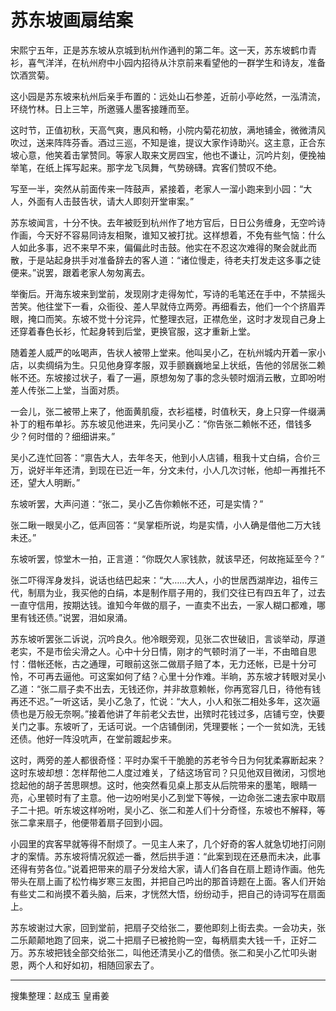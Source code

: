 # 苏东坡画扇结案

宋熙宁五年，正是苏东坡从京城到杭州作通判的第二年。这一天，苏东坡鹤巾青衫，喜气洋洋，在杭州府中小园内招待从汴京前来看望他的一群学生和诗友，准备饮酒赏菊。

这小园是苏东坡来杭州后亲手布置的：远处山石参差，近前小亭屹然，一泓清流，环绕竹林。日上三竿，所邀骚人墨客接踵而至。

这时节，正值初秋，天高气爽，惠风和畅，小院内菊花初放，满地铺金，微微清风吹过，送来阵阵芬香。酒过三巡，不知是谁，提议大家作诗助兴。这主意，正合东坡心意，他笑着击掌赞同。等家人取来文房四宝，他也不谦让，沉吟片刻，便挽袖举笔，在纸上挥写起来。那字龙飞凤舞，气势磅礴。宾客们赞叹不绝。

写至一半，突然从前面传来一阵鼓声，紧接着，老家人一溜小跑来到小园：“大人，外面有人击鼓告状，请大人即刻开堂审案。”

苏东坡闻言，十分不快。去年被贬到杭州作了地方官后，日日公务缠身，无空吟诗作画，今天好不容易同诗友相聚，谁知又被打扰。这样想着，不免有些气恼：什么人如此多事，迟不来早不来，偏偏此时击鼓。他实在不忍这次难得的聚会就此而散，于是站起身拱手对准备辞去的客人道：“诸位慢走，待老夫打发走这多事之徒便来。”说罢，跟着老家人匆匆离去。

举衡后。开海东坡来到堂前，发现刚才走得匆忙，写诗的毛笔还在手中，不禁摇头苦笑。他往堂下一看，众衙役、差人早就侍立两旁。再细看去，他们一个个挤眉弄眼，掩口而笑。东坡不觉十分诧异，忙整理衣冠，正襟危坐，这时才发现自己身上还穿着春色长衫，忙起身转到后堂，更换官服，这才重新上堂。

随着差人威严的吆喝声，告状人被带上堂来。他叫吴小乙，在杭州城内开着一家小店，以卖绸绢为生。只见他身穿孝服，双手颤巍巍地呈上状纸，告他的邻居张二赖帐不还。东坡接过状子，看了一遍，原想匆匆了事的念头顿时烟消云散，立即吩咐差人传张二上堂，当面对质。

一会儿，张二被带上来了，他面黄肌瘦，衣衫褴楼，时值秋天，身上只穿一件缀满补丁的粗布单衫。苏东坡见他进来，先问吴小乙：“你告张二赖帐不还，借钱多少？何时借的？细细讲来。”

吴小乙连忙回答：“禀告大人，去年冬天，他到小人店铺，租我十丈白绢，合价三万，说好半年还清，到现在已近一年，分文未付，小人几次讨帐，他却一再推托不还，望大人明断。”

东坡听罢，大声问道：“张二，吴小乙告你赖帐不还，可是实情？”

张二瞅一眼吴小乙，低声回答：“吴掌柜所说，均是实情，小人确是借他二万大钱未还。”

东坡听罢，惊堂木一拍，正言道：“你既欠人家钱款，就该早还，何故拖延至今？”

张二吓得浑身发抖，说话也结巴起来：“大……大人，小的世居西湖岸边，祖传三代，制扇为业，我买他的白绢，本是制作扇子用的，我们交往已有四五年了，过去一直守信用，按期达钱。谁知今年做的扇子，一直卖不出去，一家人糊口都难，哪里有钱还债。”说罢，泪如泉涌。

苏东坡听罢张二诉说，沉吟良久。他冷眼旁观，见张二农世破旧，言谈举动，厚道老实，不是市侩尖滑之人。心中十分日情，刚才的气顿时消了一半，不由暗自思忖：借帐还帐，古之通理，可眼前这张二做扇子赔了本，无力还帐，已是十分可怜，不可再去逼他。可这案如何了结？心里十分作难。半晌，苏东坡才转眼对吴小乙道：“张二扇子卖不出去，无钱还你，并非故意赖帐，你再宽容几日，待他有钱再还不迟。”一听这话，吴小乙急了，忙说：“大人，小人和张二相处多年，这次逼债也是万般无奈啊。”接着他讲了年前老父去世，出殡时花钱过多，店铺亏空，快要关门之事。东坡听了，无话可说。一个店铺倒闭，凭理要帐；一个一贫如洗，无钱还债。他好一阵没吭声，在堂前踱起步来。

这时，两旁的差人都很奇怪：平时办案千干脆脆的苏老爷今日为何犹柔寡断起来？这时东坡却想：怎样帮他二人度过难关，了结这场官司？只见他双目微闭，习惯地捻起他的胡子苦思暝想。这时，他突然看见桌上那支从后院带来的墨笔，眼睛一亮，心里顿时有了主意。他一边吩咐吴小乙到堂下等候，一边命张二速去家中取扇子二十把。听东坡这样吩咐，吴小乙、张二和差人们十分奇怪，东坡也不解释，等张二拿来扇子，他便带着扇子回到小园。

小园里的宾客早就等得不耐烦了。一见主人来了，几个好奇的客人就急切地打问刚才的案情。苏东坡将情况叙述一番，然后拱手道：“此案到现在还悬而未决，此事还得有劳各位。”说着把带来的扇子分发给大家，请人们各自在扇上题诗作画。他先带头在扇上画了松竹梅岁寒三友图，并把自己吟出的那首诗题在上面。客人们开始有些丈二和尚摸不着头脑，后来，才恍然大悟，纷纷动手，把自己的诗词写在扇面上。

苏东坡谢过大家，回到堂前，把扇子交给张二，要他即刻上街去卖。一会功夫，张二乐颠颠地跑了回来，说二十把扇子已被抢购一空，每柄扇卖大钱一千，正好二万。苏东坡把钱全部交给张二，叫他还清吴小乙的借债。张二和吴小乙忙叩头谢恩，两个人和好如初，相随回家去了。

---

搜集整理：赵成玉 皇甫姜